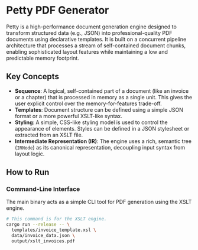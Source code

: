 # Petty PDF Generator

Petty is a high-performance document generation engine designed to transform structured data (e.g., JSON) into professional-quality PDF documents using declarative templates. It is built on a concurrent pipeline architecture that processes a stream of self-contained document chunks, enabling sophisticated layout features while maintaining a low and predictable memory footprint.

## Key Concepts

- **Sequence**: A logical, self-contained part of a document (like an invoice or a chapter) that is processed in memory as a single unit. This gives the user explicit control over the memory-for-features trade-off.
- **Templates**: Document structure can be defined using a simple JSON format or a more powerful XSLT-like syntax.
- **Styling**: A simple, CSS-like styling model is used to control the appearance of elements. Styles can be defined in a JSON stylesheet or extracted from an XSLT file.
- **Intermediate Representation (IR)**: The engine uses a rich, semantic tree (`IRNode`) as its canonical representation, decoupling input syntax from layout logic.

## How to Run

### Command-Line Interface

The main binary acts as a simple CLI tool for PDF generation using the XSLT engine.

```bash
# This command is for the XSLT engine.
cargo run --release -- \
  templates/invoice_template.xsl \
  data/invoice_data.json \
  output/xslt_invoices.pdf